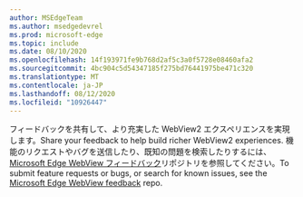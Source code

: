 ```yaml
---
author: MSEdgeTeam
ms.author: msedgedevrel
ms.prod: microsoft-edge
ms.topic: include
ms.date: 08/10/2020
ms.openlocfilehash: 14f193971fe9b768d2af5c3a0f5728e08460afa2
ms.sourcegitcommit: 4bc904c5d54347185f275bd76441975be471c320
ms.translationtype: MT
ms.contentlocale: ja-JP
ms.lasthandoff: 08/12/2020
ms.locfileid: "10926447"
---
```

<span data-ttu-id="74961-101">フィードバックを共有して、より充実した WebView2 エクスペリエンスを実現します。</span><span class="sxs-lookup"><span data-stu-id="74961-101">Share your feedback to help build richer WebView2 experiences.</span></span>  <span data-ttu-id="74961-102">機能のリクエストやバグを送信したり、既知の問題を検索したりするには、 [Microsoft Edge WebView フィードバック][GithubMicrosoftedgeWebviewfeedback]リポジトリを参照してください。</span><span class="sxs-lookup"><span data-stu-id="74961-102">To submit feature requests or bugs, or search for known issues, see the [Microsoft Edge WebView feedback][GithubMicrosoftedgeWebviewfeedback] repo.</span></span>  

<!-- links -->  

[GithubMicrosoftedgeWebviewfeedback]: https://github.com/MicrosoftEdge/WebViewFeedback "WebView フィードバック-MicrosoftEdge/WebViewFeedback |GitHub"  
